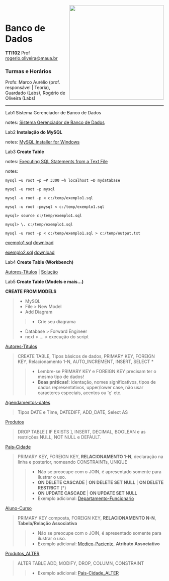<img src="https://maua.br/images/selo-60-anos-maua.svg" width=300, align="right">
<br>

# Banco de Dados
**TTI102** Prof rogerio.oliveira@maua.br

### Turmas e Horários

Profs: Marco Aurélio (prof. responsável | Teoria), Guardado (Labs), Rogério de Oliveira (Labs)

---

Lab1 Sistema Gerenciador de Banco de Dados

notes:  [Sistema Gerenciador de Banco de Dados](https://github.com/Rogerio-mack/IMT_Banco_de_Dados/blob/main/Lab1_notes.md)

Lab2 **Instalação do MySQL**

notes: [MySQL Installer for Windows](https://dev.mysql.com/downloads/installer/)

Lab3 **Create Table**

notes: [Executing SQL Statements from a Text File](https://dev.mysql.com/doc/refman/8.0/en/mysql-batch-commands.html)

notes:

```
mysql –u root –p –P 3300 –h localhost –D mydatabase

mysql -u root -p mysql

mysql -u root -p < c:/temp/exemplo1.sql

mysql -u root -pmysql < c:/temp/exemplo1.sql

mysql> source c:/temp/exemplo1.sql

mysql> \. c:/temp/exemplo1.sql

mysql -u root -p < c:/temp/exemplo1.sql > c:/temp/output.txt
```

[exemplo1.sql](https://github.com/Rogerio-mack/IMT_Banco_de_Dados/blob/main/exemplo1.sql) [download](https://github.com/Rogerio-mack/IMT_Banco_de_Dados/raw/main/exemplo1.sql) 

[exemplo2.sql](https://github.com/Rogerio-mack/IMT_Banco_de_Dados/blob/main/exemplo2.sql) [download](https://github.com/Rogerio-mack/IMT_Banco_de_Dados/raw/main/exemplo2.sql)

Lab4 **Create Table (Workbench)**

[Autores-Títulos](https://github.com/Rogerio-mack/IMT_Banco_de_Dados/blob/main/Lab3_2025S1.sql) | 
[Solução](https://github.com/Rogerio-mack/IMT_Banco_de_Dados/blob/main/Exemplos/Autores-Titulos.sql)  

Lab5 **Create Table (Models e mais...)**

**CREATE FROM MODELS**
> - MySQL
> - File > New Model
> - Add Diagram
> > - Crie seu diagrama
> - Database > Forward Engineer
> - next > ... > execução do script

[Autores-Títulos](https://github.com/Rogerio-mack/IMT_Banco_de_Dados/blob/main/Exemplos/Autores-Titulos.sql)

> CREATE TABLE, Tipos básicos de dados, PRIMARY KEY, FOREIGN KEY, Relacionamento 1-N, AUTO_INCREMENT, INSERT, SELECT *
> > - Lembre-se PRIMARY KEY e FOREIGN KEY precisam ter o mesmo tipo de dados!
> > - **Boas práticas!**: identação, nomes significativos, tipos de dados representativos, upper/lower case, não usar caracteres especiais, acentos ou 'ç' etc.

[Agendamentos-dates](https://github.com/Rogerio-mack/IMT_Banco_de_Dados/blob/main/Exemplos/Agendamentos-dates.sql)

> Tipos DATE e Time, DATEDIFF, ADD_DATE, Select <campo> AS <campo-nome>

[Produtos](https://github.com/Rogerio-mack/IMT_Banco_de_Dados/blob/main/Exemplos/Produtos.sql)

> DROP TABLE [ IF EXISTS ], INSERT, DECIMAL, BOOLEAN e as restrições NULL, NOT NULL e DEFAULT. 

[Pais-Cidade](https://github.com/Rogerio-mack/IMT_Banco_de_Dados/blob/main/Exemplos/Pais-Cidade.sql)

> PRIMARY KEY, FOREIGN KEY, **RELACIONAMENTO 1-N**, declaração na linha e posterior, nomeando CONSTRAINTs, UNIQUE 
> > - Não se preocupe com o JOIN, é apresentado somente para ilustrar o uso.
> > - **ON DELETE CASCADE** | **ON DELETE SET NULL** | **ON DELETE RESTRICT** (\*)
> > - **ON UPDATE CASCADE** | **ON UPDATE SET NULL**
> > - Exemplo adicional: [Departamento-Funcionario](https://github.com/Rogerio-mack/IMT_Banco_de_Dados/blob/main/Exemplos/Departamento-Funcionario.sql)

[Aluno-Curso](https://github.com/Rogerio-mack/IMT_Banco_de_Dados/blob/main/Exemplos/Aluno-Curso.sql)

> PRIMARY KEY composta, FOREIGN KEY, **RELACIONAMENTO N-N**, **Tabela/Relação Associativa** 
> > - Não se preocupe com o JOIN, é apresentado somente para ilustrar o uso.
> > - Exemplo adicional: [Medico-Paciente](https://github.com/Rogerio-mack/IMT_Banco_de_Dados/blob/main/Exemplos/Medico-Paciente.sql), **Atributo Associativo** 

[Produtos_ALTER](https://github.com/Rogerio-mack/IMT_Banco_de_Dados/blob/main/Exemplos/Produtos_ALTER.sql)

> ALTER TABLE ADD, MODIFY, DROP, COLUMN, CONSTRAINT
> > - Exemplo adicional: [Pais-Cidade_ALTER](https://github.com/Rogerio-mack/IMT_Banco_de_Dados/blob/main/Exemplos/Pais-Cidade_ALTER.sql) 
